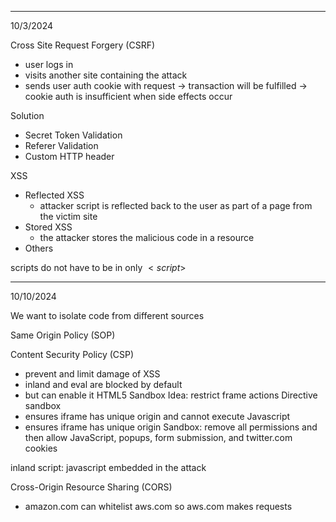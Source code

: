 ****
10/3/2024

Cross Site Request Forgery (CSRF)
- user logs in
- visits another site containing the attack
- sends user auth cookie with request $\rightarrow$ transaction will be fulfilled 
$\rightarrow$ cookie auth is insufficient when side effects occur

Solution
- Secret Token Validation
- Referer Validation
- Custom HTTP header

XSS
- Reflected XSS
	- attacker script is reflected back to the user as part of a page from the victim site
- Stored XSS
	- the attacker stores the malicious code in a resource
- Others

scripts do not have to be in only $<script>$
****
10/10/2024

We want to isolate code from different sources

Same Origin Policy (SOP)

Content Security Policy (CSP)
- prevent and limit damage of XSS
- inland and eval are blocked by default
- but can enable it
HTML5 Sandbox
Idea: restrict frame actions
Directive sandbox 
- ensures iframe has unique origin and cannot execute Javascript
- ensures iframe has unique origin
Sandbox: remove all permissions and then allow JavaScript, popups, form submission, and twitter.com cookies

inland script: javascript embedded in the attack

Cross-Origin Resource Sharing (CORS)
- amazon.com can whitelist aws.com so aws.com makes requests

